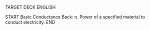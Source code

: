 TARGET DECK
ENGLISH

START
Basic
Conductance
Back: n. Power of a specified material to conduct electricity.
END
